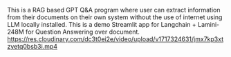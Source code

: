 This is a RAG based GPT Q&A program where user can extract information from their documents on their own system without the use of internet using LLM locally installed.
This is a demo Streamlit app for Langchain + Lamini-248M for Question Answering over document.
https://res.cloudinary.com/dc3t0ei2e/video/upload/v1717324631/jmx7kp3xtzyetq0bsb3i.mp4
